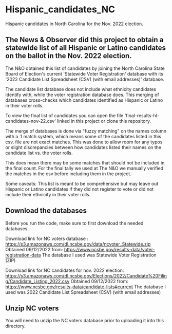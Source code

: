 # Hispanic_candidates_NC
Hispanic candidates in North Carolina for the Nov. 2022 election.  

## The News & Observer did this project to obtain a statewide list of all Hispanic or Latino candidates on the ballot in the Nov. 2022 election. 

The N&O obtained this list of candidates by joining the North Carolina State Board of Election's current 'Statewide Voter Registration' database with its '2022 Candidate List Spreadsheet (CSV) (with email addresses)' database.

The candidate list database does not include what ethnicity candidates identify with, while the voter registration database does. This merging of databases cross-checks which candidates identified as Hispanic or Latino in their voter rolls.

To view the final list of candidates you can open the file 'final-results-hl-candidates-nov-22.csv' linked in this project or clone this repository.

The merge of databases is done via "fuzzy matching" on the names column with a .1 match system, which means some of the candidates listed in this csv. file are not exact matches. This was done to allow room for any typos or slight discrepancies between how candidates listed their names on the candidate list vs. the voter rolls. 

This does mean there may be some matches that should not be included in the final count. For the final tally we used at The N&O we manually verified the matches in the csv before including them in the project. 

Some caveats: This list is meant to be comprehensive but may leave out Hispanic or Latino candidates if they did not register to vote or did not include their ethnicity in their voter rolls. 


## Download the databases
Before you run the code, make sure to first download the needed databases.  

Download link for NC voters database :  https://s3.amazonaws.com/dl.ncsbe.gov/data/ncvoter_Statewide.zip
Obtained 09/12/2022 from: https://www.ncsbe.gov/results-data/voter-registration-data 
The database I used was Statewide Voter Registration (ZIP) 

Download link for NC candidates for nov. 2022 election:  https://s3.amazonaws.com/dl.ncsbe.gov/Elections/2022/Candidate%20Filing/Candidate_Listing_2022.csv 
Obtained 09/12/2022 from: https://www.ncsbe.gov/results-data/candidate-lists#current
The database I used was 2022 Candidate List Spreadsheet (CSV) (with email addresses) 

## Unzip NC voters
You will need to unzip the NC voters database prior to uploading it into this directory. 
